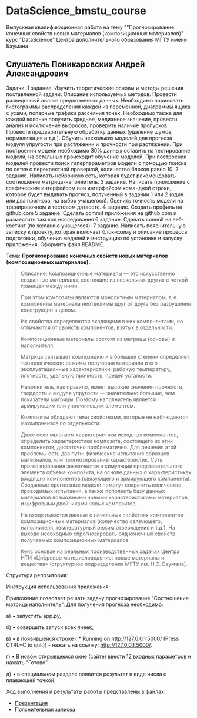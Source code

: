 # DataScience_bmstu_course
Выпускная квалификационная работа на тему ""Прогнозирование конечных свойств новых материалов (композиционных материалов)" курс "DataScience" Центра дополнительного образования МГТУ имени Баумана
## Слушатель Поникаровских Андрей Александрович
Задачи:
1 задание. Изучить теоретические основы и методы решения поставленной задачи. Описание используемых методов. Провести разведочный анализ предложенных данных. Необходимо нарисовать гистограммы распределения каждой из переменной, диаграммы ящика с усами, попарные графики рассеяния точек. Необходимо также для каждой колонке получить среднее, медианное значение, провести анализ и исключение выбросов, проверить наличие пропусков. Провести предварительную обработку данных (удаление шумов, нормализация и т.д.). Обучить нескольких моделей для прогноза модуля упругости при растяжении и прочности при растяжении. При построении модели необходимо 30% данных оставить на тестирование модели, на остальных происходит обучение моделей. При построении моделей провести поиск гиперпараметров модели с помощью поиска по сетке с перекрестной проверкой, количество блоков равно 10.
2 задание. Написать нейронную сеть, которая будет рекомендовать соотношение матрица-наполнитель.
3 задание. Написать приложение с графическим интерфейсом или интерфейсом командной строки, которое будет выдавать прогноз, полученный в задании 1 или 2 (один или два прогноза, на выбор учащегося).
Оценить точность модели на тренировочном и тестовом датасете.
4 задание. Создать профиль на github.com
5 задание. Сделать commit приложения на github.com  и разместить там код исследования
6 задание. Сделать commit на веб-хостинг (по желанию учащегося).
7 задание. Написать пояснительную записку к проекту, которая включает блок-схему и описание процесса подготовки, обучения моделей и инструкцию по установке и запуску приложения.
Оформить файл README.

Тема: **Прогнозирование конечных свойств новых материалов (композиционных материалов).**

> Описание: 
> Композиционные материалы — это искусственно созданные материалы, состоящие из нескольких других с четкой границей между ними. 
> 
> При этом композиты являются монолитным материалом, т. е. компоненты материала неотделимы друг от друга без разрушения конструкции в целом. 
> 
> Их свойства определяются входящими в них компонентами, но отличаются от свойств компонентов, взятых в отдельности.
> 
> Композиционные материалы состоят из матрицы (основы) и наполнителя.
> 
> Матрица связывает композицию и в большей степени определяет технологические режимы получения материала и его эксплуатационные характеристики: рабочую температуру, плотность, удельную прочность, предел усталости.
> 
> Наполнитель, как правило, имеет высокие значения прочности, твердости и модуля упругости — значительно большие, чем показатели матрицы. Поэтому наполнитель является армирующим или упрочняющим элементом.
> 
> Композиты обладают теми свойствами, которые не наблюдаются у компонентов по отдельности. 
> 
> Даже если мы знаем характеристики исходных компонентов, определить характеристики композита, состоящего из этих компонентов, достаточно проблематично. Для решения этой проблемы есть два пути: физические испытания образцов материалов, или прогнозирование характеристик. Суть прогнозирования заключается в симуляции представительного элемента объема композита, на основе данных о характеристиках входящих компонентов (связующего и армирующего компонента). Созданные прогнозные модели помогут сократить количество проводимых испытаний, а также пополнить базу данных материалов возможными новыми характеристиками материалов, и цифровыми двойниками новых композитов.
>
> На входе имеются данные о начальных свойствах компонентов композиционных материалов (количество связующего, наполнителя, температурный режим отверждения и т.д.). На выходе необходимо спрогнозировать ряд конечных свойств получаемых композиционных материалов.
>
> Кейс основан на реальных производственных задачах Центра НТИ «Цифровое материаловедение: новые материалы и вещества» (структурное подразделение МГТУ им. Н.Э. Баумана).

Структура репозитория:


Инструкция использования приложения:

Приложение позволяет решать задачу прогнозирования "Соотношение матрица наполнитель".
Для получения прогноза необходимо:

а)     • запустить app.py,

б)     • совершить запуск всех ячеек,  

в)    •	в появившейся строке ( * Running on http://127.0.0.1:5000/ (Press CTRL+C to quit)) - нажать на ссылку: http://127.0.0.1:5000/.

г)    •	В новом открывшемся окне (сайте) ввести 12 входных параметров и нажать "Готово".

д)     • в специальном разделе появится результат в виде числа с плавающей точкой.


Ход выполнения и результаты работы представлены в файлах:
* [Презентация](/docs/Presentation_Ponikarovskikh.pdf)
* [Пояснительная записка](/docs/Documentation_Ponikarovskikh.pdf)